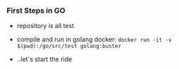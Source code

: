 ### First Steps in GO

+ repository is all test 

+ compile and run in golang docker:
`docker run -it -v $(pwd):/go/src/test golang:buster`

* ..let´s start the ride